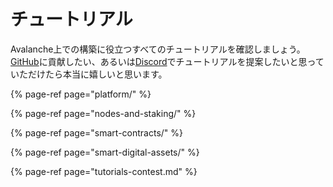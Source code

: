 # チュートリアル

Avalanche上での構築に役立つすべてのチュートリアルを確認しましょう。[GitHub](https://github.com/ava-labs)に貢献したい、あるいは[Discord](https://chat.avax.network)でチュートリアルを提案したいと思っていただけたら本当に嬉しいと思います。

{% page-ref page="platform/" %}

{% page-ref page="nodes-and-staking/" %}

{% page-ref page="smart-contracts/" %}

{% page-ref page="smart-digital-assets/" %}

{% page-ref page="tutorials-contest.md" %}

